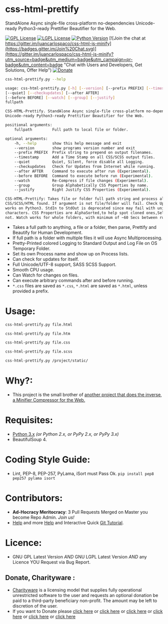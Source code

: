 # css-html-prettify
StandAlone Async single-file cross-platform no-dependencies Unicode-ready Python3-ready Prettifier Beautifier for the Web.


[![GPL License](http://img.shields.io/badge/license-GPL-blue.svg?style=plastic)](http://opensource.org/licenses/GPL-3.0) [![LGPL License](http://img.shields.io/badge/license-LGPL-blue.svg?style=plastic)](http://opensource.org/licenses/LGPL-3.0) [![Python Version](https://img.shields.io/badge/Python-3-brightgreen.svg?style=plastic)](http://python.org) [![Join the chat at https://gitter.im/juancarlospaco/css-html-js-minify](https://badges.gitter.im/Join%20Chat.svg)](https://gitter.im/juancarlospaco/css-html-js-minify?utm_source=badge&utm_medium=badge&utm_campaign=pr-badge&utm_content=badge "Chat with Users and Developers, Get Solutions, Offer Help") [![Donate](https://www.paypalobjects.com/en_US/i/btn/btn_donate_SM.gif "Donate with or without Credit Card")](http://goo.gl/cB7PR)


```bash
css-html-prettify.py --help

usage: css-html-prettify.py [-h] [--version] [--prefix PREFIX] [--timestamp]
[--quiet] [--checkupdates] [--after AFTER]
[--before BEFORE] [--watch] [--group] [--justify]
fullpath

CSS-HTML-Prettify. StandAlone Async single-file cross-platform no-dependencies
Unicode-ready Python3-ready Prettifier Beautifier for the Web.

positional arguments:
    fullpath         Full path to local file or folder.

optional arguments:
    -h, --help       show this help message and exit
    --version        show programs version number and exit
    --prefix PREFIX  Prefix string to prepend on output filenames.
    --timestamp      Add a Time Stamp on all CSS/SCSS output files.
    --quiet          Quiet, Silent, force disable all Logging.
    --checkupdates   Check for Updates from Internet while running.
    --after AFTER    Command to execute after run (Experimental).
    --before BEFORE  Command to execute before run (Experimental).
    --watch          Re-Compress if file changes (Experimental).
    --group          Group Alphabetically CSS Poperties by name.
    --justify        Right Justify CSS Properties (Experimental).

CSS-HTML-Prettify: Takes file or folder full path string and process all
CSS/SCSS/HTML found. If argument is not file/folder will fail. Check Updates
works on Python3. StdIn to StdOut is deprecated since may fail with unicode
characters. CSS Properties are AlphaSorted,to help spot cloned ones,Selectors
not. Watch works for whole folders, with minimum of ~60 Secs between runs.
```

- Takes a full path to anything, a file or a folder, then parse, Prettify and Beautify for Human Development.
- If full path is a folder with multiple files it will use Async Multiprocessing.
- Pretty-Printed colored Logging to Standard Output and Log File on OS Temporary Folder.
- Set its own Process name and show up on Process lists.
- Can check for updates for itself.
- Full Unicode/UTF-8 support, SASS SCSS Support.
- Smooth CPU usage.
- Can Watch for changes on files.
- Can execute arbitrary commands after and before running.
- `*.css` files are saved as `*.css`, `*.html` are saved as `*.html`, unless provided a prefix.


# Usage:

```bash
css-html-prettify.py file.html

css-html-prettify.py file.htm

css-html-prettify.py file.css

css-html-prettify.py file.scss

css-html-prettify.py /project/static/
```


# Why?:

- This project is the small brother of [another project that does the inverse, a Minifier Compressor for the Web.](https://github.com/juancarlospaco/css-html-js-minify#css-html-js-minify)


# Requisites:

- [Python 3.x](https://www.python.org "Python Homepage") *(or Python 2.x, or PyPy 2.x, or PyPy 3.x)*
- BeautifulSoup 4.


# Coding Style Guide:

- Lint, PEP-8, PEP-257, PyLama, iSort must Pass Ok. `pip install pep8 pep257 pylama isort`


# Contributors:

- **Ad-Hocracy Meritocracy**: 3 Pull Requests Merged on Master you become Repo Admin. *Join us!*
- [Help](https://help.github.com/articles/using-pull-requests) and more [Help](https://help.github.com/articles/fork-a-repo) and Interactive Quick [Git Tutorial](https://try.github.io).


# Licence:

- GNU GPL Latest Version *AND* GNU LGPL Latest Version *AND* any Licence YOU Request via Bug Report.


Donate, Charityware :
---------------------

- [Charityware](https://en.wikipedia.org/wiki/Donationware) is a licensing model that supplies fully operational unrestricted software to the user and requests an optional donation be paid to a third-party beneficiary non-profit. The amount may be left to discretion of the user.
- If you want to Donate please [click here](http://www.icrc.org/eng/donations/index.jsp) or [click here](http://www.atheistalliance.org/support-aai/donate) or [click here](http://www.msf.org/donate) or [click here](http://richarddawkins.net/) or [click here](http://www.supportunicef.org/) or [click here](http://www.amnesty.org/en/donate)
